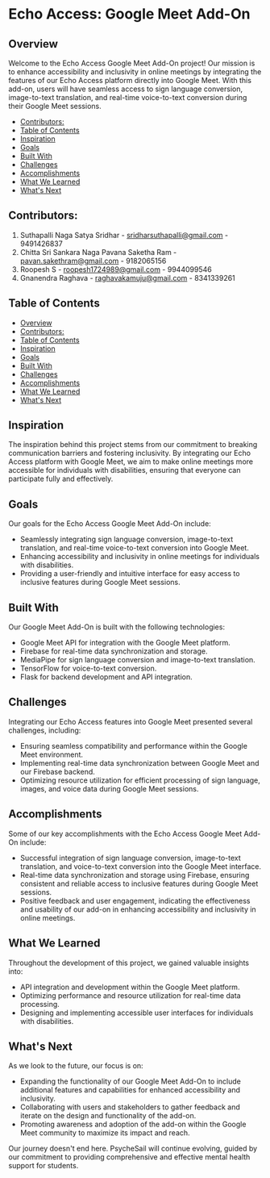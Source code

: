 # Echo Access: Google Meet Add-On

## Overview

Welcome to the Echo Access Google Meet Add-On project! Our mission is to enhance accessibility and inclusivity in online meetings by integrating the features of our Echo Access platform directly into Google Meet. With this add-on, users will have seamless access to sign language conversion, image-to-text translation, and real-time voice-to-text conversion during their Google Meet sessions.

- [Contributors:](#contributors)
- [Table of Contents](#table-of-contents)
- [Inspiration](#inspiration)
- [Goals](#goals)
- [Built With](#built-with)
- [Challenges](#challenges)
- [Accomplishments](#accomplishments)
- [What We Learned](#what-we-learned)
- [What's Next](#whats-next)

## Contributors:

1. Suthapalli Naga Satya Sridhar - [sridharsuthapalli@gmail.com](mailto:sridharsuthapalli@gmail.com) - 9491426837
2. Chitta Sri Sankara Naga Pavana Saketha Ram - [pavan.sakethram@gmail.com](mailto:pavan.sakethram@gmail.com) - 9182065156
3. Roopesh S - [roopesh1724989@gmail.com](mailto:roopesh1724989@gmail.com) - 9944099546
4. Gnanendra Raghava - [raghavakamuju@gmail.com](mailto:raghavakamuju@gmail.com) - 8341339261

## Table of Contents

- [Overview](#overview)
- [Contributors:](#contributors)
- [Table of Contents](#table-of-contents)
- [Inspiration](#inspiration)
- [Goals](#goals)
- [Built With](#built-with)
- [Challenges](#challenges)
- [Accomplishments](#accomplishments)
- [What We Learned](#what-we-learned)
- [What's Next](#whats-next)

## Inspiration

The inspiration behind this project stems from our commitment to breaking communication barriers and fostering inclusivity. By integrating our Echo Access platform with Google Meet, we aim to make online meetings more accessible for individuals with disabilities, ensuring that everyone can participate fully and effectively.

## Goals

Our goals for the Echo Access Google Meet Add-On include:
- Seamlessly integrating sign language conversion, image-to-text translation, and real-time voice-to-text conversion into Google Meet.
- Enhancing accessibility and inclusivity in online meetings for individuals with disabilities.
- Providing a user-friendly and intuitive interface for easy access to inclusive features during Google Meet sessions.

## Built With

Our Google Meet Add-On is built with the following technologies:
- Google Meet API for integration with the Google Meet platform.
- Firebase for real-time data synchronization and storage.
- MediaPipe for sign language conversion and image-to-text translation.
- TensorFlow for voice-to-text conversion.
- Flask for backend development and API integration.

## Challenges

Integrating our Echo Access features into Google Meet presented several challenges, including:
- Ensuring seamless compatibility and performance within the Google Meet environment.
- Implementing real-time data synchronization between Google Meet and our Firebase backend.
- Optimizing resource utilization for efficient processing of sign language, images, and voice data during Google Meet sessions.

## Accomplishments

Some of our key accomplishments with the Echo Access Google Meet Add-On include:
- Successful integration of sign language conversion, image-to-text translation, and voice-to-text conversion into the Google Meet interface.
- Real-time data synchronization and storage using Firebase, ensuring consistent and reliable access to inclusive features during Google Meet sessions.
- Positive feedback and user engagement, indicating the effectiveness and usability of our add-on in enhancing accessibility and inclusivity in online meetings.

## What We Learned

Throughout the development of this project, we gained valuable insights into:
- API integration and development within the Google Meet platform.
- Optimizing performance and resource utilization for real-time data processing.
- Designing and implementing accessible user interfaces for individuals with disabilities.

## What's Next

As we look to the future, our focus is on:
- Expanding the functionality of our Google Meet Add-On to include additional features and capabilities for enhanced accessibility and inclusivity.
- Collaborating with users and stakeholders to gather feedback and iterate on the design and functionality of the add-on.
- Promoting awareness and adoption of the add-on within the Google Meet community to maximize its impact and reach.

Our journey doesn't end here. PsycheSail will continue evolving, guided by our commitment to providing comprehensive and effective mental health support for students.
